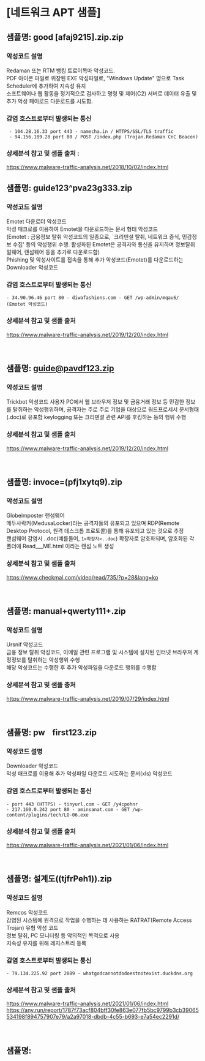 # [네트워크 APT 샘플]

## 샘플명:  good [afaj9215].zip.zip  
### 악성코드 설명  
Redaman 또는 RTM 뱅킹 트로이목마 악성코드.  
PDF 아이콘 파일로 위장된 EXE 악성파일로, "Windows Update" 명으로 Task Scheduler에 추가하여 지속성 유지  
소프트웨어나 웹 활동을 정기적으로 검사하고 명령 및 제어(C2) 서버로 데이터 유출 및 추가 악성 페이로드 다운로드를 시도함.  
  
### 감염 호스트로부터 발생되는 통신
		 
     - 104.28.16.33 port 443 - namecha.in / HTTPS/SSL/TLS traffic
	 - 94.156.189.28 port 80 / POST /index.php (Trojan.Redaman CnC Beacon)

### 상세분석 참고 및 샘플 출처 : 
<https://www.malware-traffic-analysis.net/2018/10/02/index.html>


## 샘플명: guide123^pva23g333.zip  
### 악성코드 설명 
Emotet 다운로더 악성코드   
악성 매크로를 이용하여 Emotet을 다운로드하는 문서 형태 악성코드  
(Emotet : 금융정보 탈취 악성코드의 일종으로, `크리덴셜 탈취, 네트워크 증식, 민감정보 수집' 등의 악성행위 수행.
활성화된 Emotet은 공격자와 통신을 유지하며 정보탈취 멀웨어, 랜섬웨어 등을 추가로 다운로드함)  
Phishing 및 악성사이트를 접속을 통해 추가 악성코드(Emotet)를 다운로드하는 Downloader 악성코드

### 감염 호스트로부터 발생되는 통신
	
	- 34.90.96.46 port 80 - diwafashions.com - GET /wp-admin/mqau6/ (Emotet 악성코드)

### 상세분석 참고 및 샘플 출처
<https://www.malware-traffic-analysis.net/2019/12/20/index.html>
</br>  
</br>  
## 샘플명: guide@pavdf123.zip  
### 악성코드 설명
Trickbot 악성코드 
사용자 PC에서 웹 브라우저 정보 및 금융거래 정보 등 민감한 정보를 탈취하는 악성행위하며, 공격자는 주로 주로 기업을 대상으로 워드프로세서 문서형태(.doc)로 유포함
keylogging 또는 크리덴셜 관련 API를 후킹하는 등의 행위 수행

### 상세분석 참고 및 샘플 출처
<https://www.malware-traffic-analysis.net/2019/12/20/index.html>
</br>  
</br>  
## 샘플명: invoce=(pfj1xytq9).zip  
### 악성코드 설명  
Globeimposter 랜섬웨어  
메두사락커(MedusaLocker)라는 공격자들의 유포되고 있으며 RDP(Remote Desktop Protocol, 원격 데스크톱 프로토콜)를 통해 유포되고 있는 것으로 추정  
랜섬웨어 감염시 ..doc(예를들어, `1<확장자>..doc`) 확장자로 암호화되며, 암호화된 각 폴더에 Read___ME.html 이라는 랜섬 노트 생성  
  
### 상세분석 참고 및 샘플 출처
<https://www.checkmal.com/video/read/735/?p=28&lang=ko>
</br>  
</br>  
## 샘플명: manual+qwerty111+.zip  
### 악성코드 설명
Ursnif 악성코드  
금융 정보 탈취 악성코드, 이메일 관련 프로그램 및 시스템에 설치된 인터넷 브라우져 계정정보를 탈취하는 악성행위 수행  
해당 악성코드는 수행한 후 추가 악성파일을 다운로드 행위를 수행함
  
### 상세분석 참고 및 샘플 충처
<https://www.malware-traffic-analysis.net/2019/07/29/index.html>
</br>  
</br>  
## 샘플명: pwㅤfirst123.zip  
### 악성코드 설명  
Downloader 악성코드  
악성 매크로를 이용해 추가 악성파일 다운로드 시도하는 문서(xls) 악성코드

### 감염 호스트로부터 발생되는 통신
	
	- port 443 (HTTPS) - tinyurl.com - GET /y4cpohnr
	- 217.160.0.242 port 80 - aminsanat.com - GET /wp-content/plugins/tech/LO-06.exe
	

### 상세분석 참고 및 샘플 출처
<https://www.malware-traffic-analysis.net/2021/01/06/index.html>
</br>  
</br>  
## 샘플명: 설계도((tjfrPeh1)).zip  
### 악성코드 설명
Remcos 악성코드  
감염된 시스템에 원격으로 작업을 수행하는 데 사용하는 RATRAT(Remote Access Trojan) 유형 악성 코드  
정보 탈취, PC 모니터링 등 악의적인 목적으로 사용  
지속성 유지를 위해 레지스트리 등록

### 감염 호스트로부터 발생되는 통신
	
	- 79.134.225.92 port 2889 - whatgodcannotdodoestnotexist.duckdns.org
	
### 상세분석 참고 및 샘플 출처
<https://www.malware-traffic-analysis.net/2021/01/06/index.html>
<https://any.run/report/1787f73acf804bff30fe863e077fb5bc9799b3cb39065534198f894757907e79/a2a97018-dbdb-4c55-b693-e7a54ec2291d/>
</br>  
</br>  
## 샘플명: 